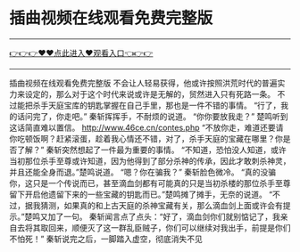 # 插曲视频在线观看免费完整版

<hr/> <a href="https://github.com/siguaha/najh/issues/2">👉👉👉♥♥点此进入♥观看入口👈👉👉</a><hr/>

插曲视频在线观看免费完整版
不会让人轻易获得，他或许按照洪荒时代的普遍实力来设定的，那么对于这个时代来说或许是无解的，贸然进入只有死路一条。
    不过能把杀手天庭宝库的钥匙掌握在自己手里，那也是一件不错的事情。
    “行了，我的话问完了，你走吧。”
    秦斩挥挥手，不耐烦的说道。
    “你你要放我走？”
    楚鸣听到这话简直难以置信。
    http://www.46ce.cn/contes.php
    “不放你走，难道还要请你吃顿饭啊？赶紧滚蛋，趁着我心情还不错，对了，杀手天庭的宝藏在哪里？你是否了解？”
    秦斩突然想起了一件最为重要的事情。
    “不知道，恐怕没人知道，或许当初那位杀手至尊或许知道，因为他得到了部分杀神的传承，因此才敢刺杀神灵，并且还能全身而退。”楚鸣说道。
    “嗯？你在骗我？”
    秦斩脸色微冷。
    “真的没骗你，这只是一个传说而已，甚至滴血剑都有可能真的只是当初杀楼的那位杀手至尊留下开启他遗留下来的一些宝藏的钥匙而已。”楚鸣摊了摊手，无奈的说道。
    “不过，据我猜测，如果真的和上古天庭的杀神宝藏有关，那么滴血剑上面或许会有提示。”楚鸣又加了一句。
    秦斩闻言点了点头：“好了，滴血剑你们就别惦记了，我亲自去将其取回来，顺便灭了这一群乱臣贼子，你们可以继续对我出手，前提是你们不怕死！”
    秦斩说完之后，一脚踏入虚空，彻底消失不见
